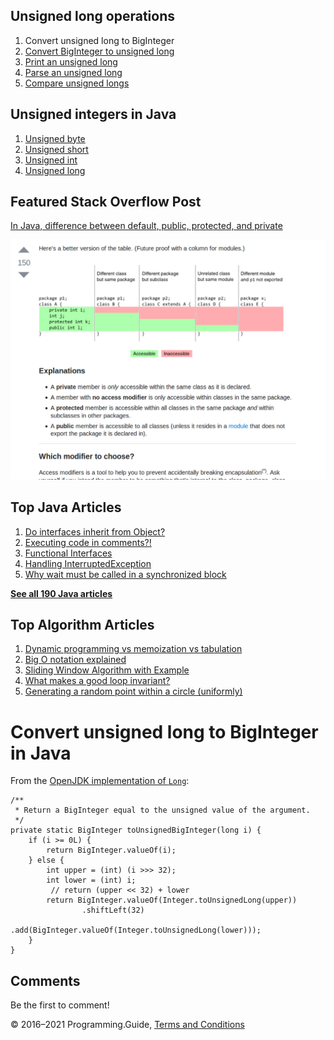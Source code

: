 <span class="underline"></span>

<span class="underline"></span>

Unsigned long operations
------------------------

1.  Convert unsigned long to BigInteger
2.  [Convert BigInteger to unsigned long](convert-biginteger-to-unsigned-long.html)
3.  [Print an unsigned long](print-unsigned-long.html)
4.  [Parse an unsigned long](parse-unsigned-long.html)
5.  [Compare unsigned longs](compare-unsigned-longs.html)

Unsigned integers in Java
-------------------------

1.  [Unsigned byte](unsigned-byte.html)
2.  [Unsigned short](unsigned-short.html)
3.  [Unsigned int](unsigned-int.html)
4.  [Unsigned long](unsigned-long.html)

Featured Stack Overflow Post
----------------------------

[In Java, difference between default, public, protected, and private](https://stackoverflow.com/a/33627846/276052)  
  
[<img src="../images/so-featured-33627846.png" alt="StackOverflow screenshot thumbnail" class="screenshot" />](https://stackoverflow.com/a/33627846/276052)

<span class="underline"></span>

Top Java Articles
-----------------

1.  [Do interfaces inherit from Object?](do-interfaces-inherit-from-object.html)
2.  [Executing code in comments?!](executing-code-in-comments.html)
3.  [Functional Interfaces](functional-interfaces.html)
4.  [Handling InterruptedException](handling-interrupted-exceptions.html)
5.  [Why wait must be called in a synchronized block](why-wait-must-be-in-synchronized.html)

[**See all 190 Java articles**](index.html)

Top Algorithm Articles
----------------------

1.  [Dynamic programming vs memoization vs tabulation](../dynamic-programming-vs-memoization-vs-tabulation.html)
2.  [Big O notation explained](../big-o-notation-explained.html)
3.  [Sliding Window Algorithm with Example](../sliding-window-example.html)
4.  [What makes a good loop invariant?](../what-makes-a-good-loop-invariant.html)
5.  [Generating a random point within a circle (uniformly)](../random-point-within-circle.html)

Convert unsigned long to BigInteger in Java
===========================================

From the [OpenJDK implementation of `Long`](https://github.com/AdoptOpenJDK/openjdk-jdk11/blob/master/src/java.base/share/classes/java/lang/Long.java#L241):

    /**
     * Return a BigInteger equal to the unsigned value of the argument.
     */
    private static BigInteger toUnsignedBigInteger(long i) {
        if (i >= 0L) {
            return BigInteger.valueOf(i);
        } else {
            int upper = (int) (i >>> 32);
            int lower = (int) i;
             // return (upper << 32) + lower
            return BigInteger.valueOf(Integer.toUnsignedLong(upper))
                    .shiftLeft(32)
                    .add(BigInteger.valueOf(Integer.toUnsignedLong(lower)));
        }
    }

Comments
--------

Be the first to comment!

© 2016–2021 Programming.Guide, [Terms and Conditions](../terms-and-conditions.html)
